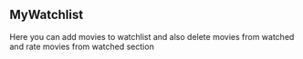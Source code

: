<h2>MyWatchlist</h2>
Here you can add movies to watchlist and also delete movies from watched and  rate movies from watched section

